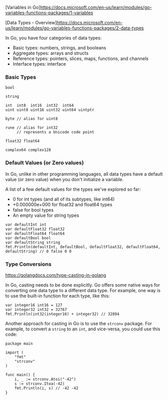 
[Variables in Go]https://docs.microsoft.com/en-us/learn/modules/go-variables-functions-packages/1-variables

[Data Types - Overview]https://docs.microsoft.com/en-us/learn/modules/go-variables-functions-packages/2-data-types

In Go, you have four categories of data types:

- Basic types: numbers, strings, and booleans
- Aggregate types: arrays and structs
- Reference types: pointers, slices, maps, functions, and channels
- Interface types: interface

### Basic Types

```
bool

string

int  int8  int16  int32  int64
uint uint8 uint16 uint32 uint64 uintptr

byte // alias for uint8

rune // alias for int32
     // represents a Unicode code point

float32 float64

complex64 complex128
```


### Default Values (or Zero values)

 In Go, unlike in other programming languages, all data types have a default value (or zero value) when you don't initialize a variable.
 
 A list of a few default values for the types we've explored so far:

- 0 for int types (and all of its subtypes, like int64)
- +0.000000e+000 for float32 and float64 types
- false for bool types
- An empty value for string types

```golang
var defaultInt int
var defaultFloat32 float32
var defaultFloat64 float64
var defaultBool bool
var defaultString string
fmt.Println(defaultInt, defaultBool, defaultFloat32, defaultFloat64, defaultString) // 0 false 0 0 
```

### Type Conversions 

https://golangdocs.com/type-casting-in-golang

In Go, casting needs to be done explicitly. Go offers some native ways for converting one data type to a different data type. For example, one way is to use the built-in function for each type, like this:
 
```golang
var integer16 int16 = 127
var integer32 int32 = 32767
fmt.Println(int32(integer16) + integer32) // 32894
```

Another approach for casting in Go is to use the `strconv` package. For example, to convert a `string` to an `int`, and vice-versa, you could use this code:

```golang
package main

import (
    "fmt"
    "strconv"
)

func main() {
    i, _ := strconv.Atoi("-42")
    s := strconv.Itoa(-42)
    fmt.Println(i, s) // -42 -42
}
```

